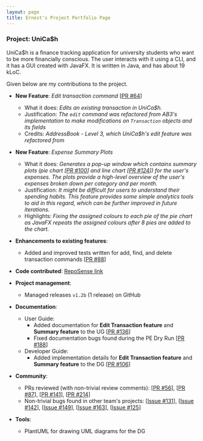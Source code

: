 ```yaml
---
layout: page
title: Ernest's Project Portfolio Page
---
```


### Project: UniCa$h

UniCa$h is a finance tracking application for university students who want to be more financially conscious.
The user interacts with it using a CLI, and it has a GUI created with JavaFX. It is written in Java, and has about 19 kLoC.

Given below are my contributions to the project.

* **New Feature**: *Edit transaction command* [[PR #64](https://github.com/AY2324S1-CS2103-T16-3/tp/pull/64)]
  * What it does: *Edits an existing transaction in UniCa$h.*
  * Justification: *The `edit` command was refactored from AB3's implementation to make modifications on `Transaction` objects and its fields*
  * Credits: *AddressBook - Level 3, which UniCa$h's edit feature was refactored from*

* **New Feature**: *Expense Summary Plots*
  * What it does: *Generates a pop-up window which contains summary plots (pie chart [[PR #100](https://github.com/AY2324S1-CS2103-T16-3/tp/pull/100)] and line chart [[PR #124](https://github.com/AY2324S1-CS2103-T16-3/tp/pull/124)]) for the user's expenses. The plots provide a high-level overview of the user's expenses broken down per category and per month.*
  * Justification: *It might be difficult for users to understand their spending habits. This feature provides some simple analytics tools to aid in this regard, which can be further improved in future iterations.*
  * Highlights: *Fixing the assigned  colours to each pie of the pie chart as JavaFX repeats the assigned colours after 8 pies are added to the chart.*

* **Enhancements to existing features**:
  * Added and improved tests written for add, find, and delete transaction commands [[PR #88](https://github.com/AY2324S1-CS2103-T16-3/tp/pull/88)]

* **Code contributed**: [RepoSense link](https://nus-cs2103-ay2324s1.github.io/tp-dashboard/?search=t16-3&sort=groupTitle&sortWithin=title&timeframe=commit&mergegroup=&groupSelect=groupByRepos&breakdown=true&checkedFileTypes=docs~functional-code~test-code&since=2023-09-22&tabOpen=true&tabType=authorship&tabAuthor=elhy1999&tabRepo=AY2324S1-CS2103-T16-3%2Ftp%5Bmaster%5D&authorshipIsMergeGroup=false&authorshipFileTypes=docs~functional-code~test-code&authorshipIsBinaryFileTypeChecked=false&authorshipIsIgnoredFilesChecked=false)

* **Project management**:
  * Managed releases `v1.2b` (1 release) on GitHub

* **Documentation**:
  * User Guide:
    * Added documentation for **Edit Transaction feature** and **Summary feature** to the UG [[PR #136](https://github.com/AY2324S1-CS2103-T16-3/tp/pull/136)]
    * Fixed documentation bugs found during the PE Dry Run [[PR #188](https://github.com/AY2324S1-CS2103-T16-3/tp/pull/188)]
  * Developer Guide:
    * Added implementation details for **Edit Transaction feature** and **Summary feature** to the DG [[PR #106](https://github.com/AY2324S1-CS2103-T16-3/tp/pull/106)]


* **Community**:
  * PRs reviewed (with non-trivial review comments): [[PR #56](https://github.com/AY2324S1-CS2103-T16-3/tp/pull/56)], [[PR #87](https://github.com/AY2324S1-CS2103-T16-3/tp/pull/87)], [[PR #141](https://github.com/AY2324S1-CS2103-T16-3/tp/pull/141)], [[PR #214](https://github.com/AY2324S1-CS2103-T16-3/tp/pull/214)]
  * Non-trivial bugs found in other team's projects: [[Issue #131](https://github.com/AY2324S1-CS2103T-W09-3/tp/issues/131)], [[Issue #142](https://github.com/AY2324S1-CS2103T-W09-3/tp/issues/142)], [[Issue #149](https://github.com/AY2324S1-CS2103T-W09-3/tp/issues/149)], [[Issue #163](https://github.com/AY2324S1-CS2103T-W09-3/tp/issues/163)], [[Issue #125](https://github.com/AY2324S1-CS2103T-W09-3/tp/issues/125)]

* **Tools**:
  * PlantUML for drawing UML diagrams for the DG
